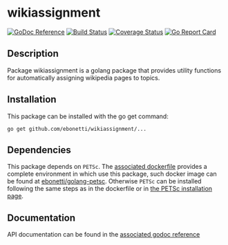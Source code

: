 wikiassignment
========

[![GoDoc Reference](https://godoc.org/github.com/ebonetti/wikiassignment?status.svg)](http://godoc.org/github.com/ebonetti/wikiassignment)
[![Build Status](https://travis-ci.org/ebonetti/wikiassignment.svg?branch=master)](https://travis-ci.org/ebonetti/wikiassignment)
[![Coverage Status](https://coveralls.io/repos/ebonetti/wikiassignment/badge.svg?branch=master)](https://coveralls.io/r/ebonetti/wikiassignment?branch=master)
[![Go Report Card](https://goreportcard.com/badge/github.com/ebonetti/wikiassignment)](https://goreportcard.com/report/github.com/ebonetti/wikiassignment)

Description
-----------

Package wikiassignment is a golang package that provides utility functions for automatically assigning wikipedia pages to topics.

Installation
------------

This package can be installed with the go get command:

    go get github.com/ebonetti/wikiassignment/...

Dependencies
-------------

This package depends on `PETSc`. The [associated dockerfile](https://github.com/ebonetti/absorbingmarkovchain/blob/master/docker/Dockerfile) provides a complete environment in which use this package, such docker image can be found at [ebonetti/golang-petsc](https://hub.docker.com/r/ebonetti/golang-petsc/). Otherwise `PETSc` can be installed following the same steps as in the dockerfile or in [the PETSc installation page](https://www.mcs.anl.gov/petsc/documentation/installation.html).

Documentation
-------------
API documentation can be found in the [associated godoc reference](https://godoc.org/github.com/ebonetti/wikiassignment)